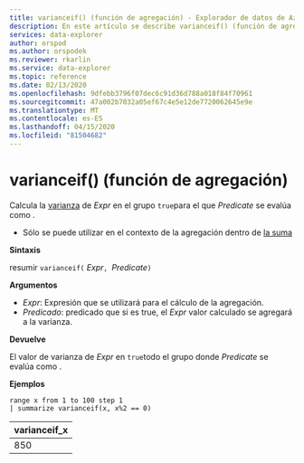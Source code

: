 ```yaml
---
title: varianceif() (función de agregación) - Explorador de datos de Azure ? Microsoft Docs
description: En este artículo se describe varianceif() (función de agregación) en Azure Data Explorer.
services: data-explorer
author: orspod
ms.author: orspodek
ms.reviewer: rkarlin
ms.service: data-explorer
ms.topic: reference
ms.date: 02/13/2020
ms.openlocfilehash: 9dfebb3796f07dec6c91d36d788a018f84f70961
ms.sourcegitcommit: 47a002b7032a05ef67c4e5e12de7720062645e9e
ms.translationtype: MT
ms.contentlocale: es-ES
ms.lasthandoff: 04/15/2020
ms.locfileid: "81504682"
---
```

# <a name="varianceif-aggregation-function"></a>varianceif() (función de agregación)

Calcula la [varianza](variance-aggfunction.md) de *Expr* en el grupo `true`para el que *Predicate* se evalúa como .

* Sólo se puede utilizar en el contexto de la agregación dentro de [la suma](summarizeoperator.md)

**Sintaxis**

resumir `varianceif(` *Expr*`, `*Predicate*`)`

**Argumentos**

* *Expr*: Expresión que se utilizará para el cálculo de la agregación. 
* *Predicado*: predicado que si es true, el *Expr* valor calculado se agregará a la varianza.

**Devuelve**

El valor de varianza de *Expr* en `true`todo el grupo donde *Predicate* se evalúa como .
 
**Ejemplos**

```kusto
range x from 1 to 100 step 1
| summarize varianceif(x, x%2 == 0)

```

|varianceif_x|
|---|
|850|